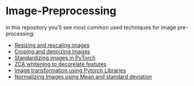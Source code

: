 # Image-Preprocessing
in this repository  you'll see most common used techniques for image pre-processing: 

- [Resizing and rescaling images]() 
- [Croping and denoizing images]()
- [Standardizing images in PyTorch]()
- [ZCA whitening to decorelate features]()
- [Image transformation using Pytorch Libraries]()
- [Normalizing Images using Mean and standard deviation]()
